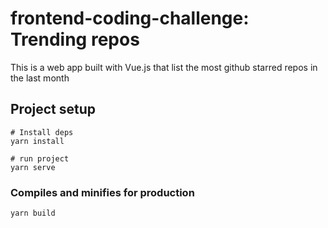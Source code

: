 # frontend-coding-challenge: Trending repos

This is a web app built with Vue.js that list the most github starred repos in the last month

## Project setup

```
# Install deps
yarn install

# run project
yarn serve
```

### Compiles and minifies for production

```
yarn build
```

